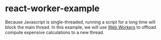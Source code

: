 # react-worker-example

Because Javascript is single-threaded, running a script for a long time will block the main thread. In this example, we will use [Web Workers](https://developer.mozilla.org/en-US/docs/Web/API/Web_Workers_API/Using_web_workers) to offload compute expensive calculations to a new thread. 